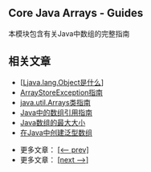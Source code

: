 ## Core Java Arrays - Guides

本模块包含有关Java中数组的完整指南

## 相关文章

+ [[Ljava.lang.Object是什么](docs/[Ljava.lang.Object是什么.md)]
+ [ArrayStoreException指南](docs/ArrayStoreException指南.md)
+ [java.util.Arrays类指南](docs/java.util.Arrays类指南.md)
+ [Java中的数组引用指南](docs/Java中的数组参考指南.md)
+ [Java数组的最大大小](docs/Java数组的最大大小.md)
+ [在Java中创建泛型数组](docs/在Java中创建泛型数组.md)

- 更多文章： [[<-- prev]](../java-arrays-convert/README.md)
- 更多文章： [[next -->]](../java-arrays-multidimensional/README.md)
